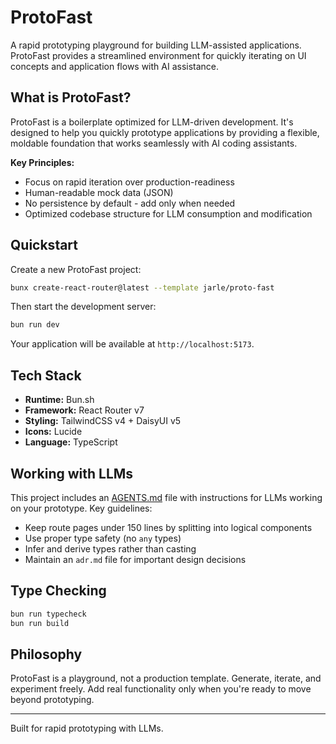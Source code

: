 # ProtoFast

A rapid prototyping playground for building LLM-assisted applications.
ProtoFast provides a streamlined environment for quickly iterating on UI concepts and application flows with AI assistance.

## What is ProtoFast?

ProtoFast is a boilerplate optimized for LLM-driven development.
It's designed to help you quickly prototype applications by providing a flexible, moldable foundation that works seamlessly with AI coding assistants.

**Key Principles:**
- Focus on rapid iteration over production-readiness
- Human-readable mock data (JSON)
- No persistence by default - add only when needed
- Optimized codebase structure for LLM consumption and modification

## Quickstart

Create a new ProtoFast project:

```bash
bunx create-react-router@latest --template jarle/proto-fast
```

Then start the development server:

```bash
bun run dev
```

Your application will be available at `http://localhost:5173`.

## Tech Stack

- **Runtime:** Bun.sh
- **Framework:** React Router v7
- **Styling:** TailwindCSS v4 + DaisyUI v5
- **Icons:** Lucide
- **Language:** TypeScript

## Working with LLMs

This project includes an [AGENTS.md](AGENTS.md) file with instructions for LLMs working on your prototype.
Key guidelines:

- Keep route pages under 150 lines by splitting into logical components
- Use proper type safety (no `any` types)
- Infer and derive types rather than casting
- Maintain an `adr.md` file for important design decisions

## Type Checking

```bash
bun run typecheck
bun run build
```

## Philosophy

ProtoFast is a playground, not a production template.
Generate, iterate, and experiment freely.
Add real functionality only when you're ready to move beyond prototyping.

---

Built for rapid prototyping with LLMs.
